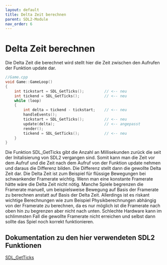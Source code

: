 ```yaml
---
layout: default
title: Delta Zeit berechnen
parent: SDL2-Module
nav_order: 6
---
```


# Delta Zeit berechnen

Die Delta Zeit die berechnet wird stellt hier die Zeit zwischen den Aufrufen der Funktion update dar.

```cpp
//Game.cpp
void Game::GameLoop()
{
	int tickstart = SDL_GetTicks(); 		// <-- neu
	int tickend = SDL_GetTicks();			// <-- neu
	while (loop)
	{
		int delta = tickend - tickstart;	// <-- neu
		handleEvents();
		tickstart = SDL_GetTicks();			// <-- neu
		update(delta);						// <-- angepasst
		render();
		tickend = SDL_GetTicks();			// <-- neu
	}
}
```
Die Funktion SDL_GetTicks gibt die Anzahl an Millisekunden zurück die seit der Initalisierung von SDL2 vergangen sind.
Somit kann man die Zeit vor dem Aufruf und die Zeit nach dem Aufruf von der Funktion update nehmen und daraus die Differenz bilden. 
Die Differenz stellt dann die gewollte Delta Zeit dar. Die Delta Zeit ist zum Beispiel für flüssige Bewegungen bei schwankender Framerate wichtig.
Wenn man eine konstante Framerate hätte wäre die Delta Zeit nicht nötig. Manche Spiele begrenzen die Framerate manuell, um beispielsweise Bewegung auf Basis der Framerate zu berechnen anstatt auf Basis der Delta Zeit.
Allerdings ist es riskant wichtige Berechnungen wie zum Beispiel Physikberechnungen abhängig von der Framerate zu berechnen, da es nur möglich ist die Framerate nach oben hin zu begrenzen aber nicht nach unten.
Schlechte Hardware kann im schlimmsten Fall die gewollte Framerate nicht erreichen und selbst dann sollte das Spiel noch korrekt funktionieren.


## Dokumentation zu den hier verwendeten SDL2 Funktionen

[SDL_GetTicks](https://wiki.libsdl.org/SDL_GetTicks)


